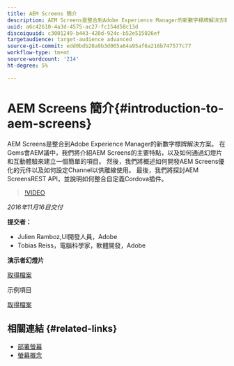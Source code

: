 ```yaml
---
title: AEM Screens 簡介
description: AEM Screens是整合到Adobe Experience Manager的新數字標牌解決方案。 在Gems會AEM議中，我們將介紹AEM Screens的主要特點，以及如何通過幻燈片和互動體驗來建立一個簡單的項目。 然後，我們將概述如何開發AEM Screens優化的元件以及如何設定Channel以供離線使用。 最後，我們將探討AEM ScreensREST API，並說明如何整合自定義Cordova插件。
uuid: a6c42610-4a3d-4575-ac27-fc154d58c13d
discoiquuid: c3001249-b443-420d-924c-b52e515026ef
targetaudience: target-audience advanced
source-git-commit: edd0bdb28a9b3d065a64a95af6a216b747577c77
workflow-type: tm+mt
source-wordcount: '214'
ht-degree: 5%

---
```


# AEM Screens 簡介{#introduction-to-aem-screens}

AEM Screens是整合到Adobe Experience Manager的新數字標牌解決方案。 在Gems會AEM議中，我們將介紹AEM Screens的主要特點，以及如何通過幻燈片和互動體驗來建立一個簡單的項目。 然後，我們將概述如何開發AEM Screens優化的元件以及如何設定Channel以供離線使用。 最後，我們將探討AEM ScreensREST API，並說明如何整合自定義Cordova插件。

>[!VIDEO](https://video.tv.adobe.com/v/19301/?quality=9)

*2016年11月16日交付*

**提交者：**

* Julien Ramboz,UI開發人員，Adobe
* Tobias Reiss，電腦科學家，軟體開發，Adobe

**演示者幻燈片**

[取得檔案](assets/2016-11-16-aem-screens.pdf)

示例項目

[取得檔案](assets/aemscreensgems.zip)

## 相關連結 {#related-links}

* [部署螢幕](https://docs.adobe.com/docs/en/aem/6-2/deploy/screens.html)
* [螢幕概念](https://docs.adobe.com/docs/en/aem/6-2/administer/screens.html)
